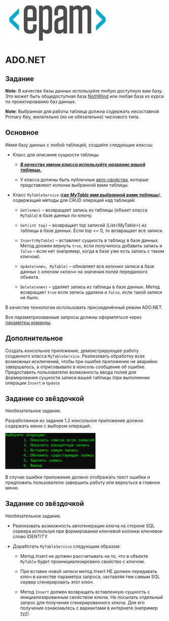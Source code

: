 <img src="..\..\resources\EPAM_LOGO_Primary.png?raw=true" width="330" />

# ADO.NET 

##  Задание

**Note**: В качестве базы данных используйте любую доступную вам базу. Это
    может быть общедоступная база
    [NothWind](https://docs.microsoft.com/en-us/dotnet/framework/data/adonet/sql/linq/downloading-sample-databases)
    или любая база из курса по проектированию баз данных.

**Note**: Выбранная для работы таблица должна содержать несоставной Primary
    Key, желательно (но не обязательно) числового типа.

## Основное

Имея базу данных с любой таблицей, создайте следующие классы:

-   Класс для описания сущности таблицы

    -   ***<u>В качестве имени класса используйте название вашей
        таблицы.</u>***

    -   У класса должны быть публичные
        [авто-свойства](https://docs.microsoft.com/ru-ru/dotnet/csharp/programming-guide/classes-and-structs/auto-implemented-properties),
        которые представляют колонки выбранной вами таблицы.

-   Класс `MyTableService` (***<u>где MyTable имя выбранной вами
    таблицы</u>***), содержащий методы для CRUD операций над таблицей:

    -   `Get(ключ)` – возвращает запись из таблицы (объект класса `MyTable`)
        в базе данных по ключу.

    -   `Get(int top)` – возвращает top записей (List&lt;MyTable&gt;) из
        таблицы в базе данных. Если top &lt;= 0, то возвращает все
        записи.

    -   `Insert(MyTable)` – вставляет сущность в таблицу в базе данных.
        Метод должен вернуть `true`, если получилось добавить запись и
        `false` – если нет (например, когда в базе уже есть запись с таким
        ключом).

    -   `Update(ключ, MyTable)` – обновляет все колонки записи в базе
        данных с ключом «ключ» на значения полей переданного объекта.

    -   `Delete(ключ)` – удаляет запись из таблицы в базе данных. Метод
        возвращает `true` если запись удалена и `false`, если такой записи
        не было.

В качестве технологии использовать присоединённый режим ADO.NET.

Все параметризованные запросы должны оформляться через [параметры
команды](https://docs.microsoft.com/ru-ru/dotnet/framework/data/adonet/commands-and-parameters).

## Дополнительное

Создать консольное приложение, демонстрирующее работу созданного класса
`MyTableService`. Реализовать обработку всех возможных исключений, чтобы
при ошибке приложение не аварийно завершалось, а отрисовывало в консоль
сообщение об ошибке. Предоставить пользователю возможность ввода полей
для формирования сущности записи вашей таблицы (при выполнении операции
`Insert` и `Update`

## Задание со звёздочкой

Необязательное задание.

Разработанное из задания 1.2 консольное приложение должно содержать меню
с выбором операций:

<img src="task_media\media\image2.png" style="width:2.96667in;height:1.18333in" />

В случае ошибки приложение должно отображать текст ошибки и предложить
пользователю завершить работу или вернуться в главное меню.

## Задание со звёздочкой

Необязательное задание.

-   Реализовать возможность автогенерации ключа на стороне SQL сервера
    используя при формировании ключевой колонки ключевое слово IDENTITY.

-   Доработать `MyTableService` следующим образом:

    -   Метод Insert не должен рассчитывать на то, что в объекте `MyTable`
        будет проинициализировано свойство с ключом.

    -   При вставке новой записи метод Insert НЕ должен передавать ключ
        в качестве параметра запроса, заставляя тем самым SQL сервер
        сгенерировать этот ключ.

    -   Метод `Insert` должен возвращать вставленную сущность с
        инициализированным свойством ключа. Не посылать отдельный запрос
        для получения сгенерированного ключа. Для его получения
        ознакомьтесь с вариантами в интернете (например
        [тут](https://dba.stackexchange.com/a/124863)).
